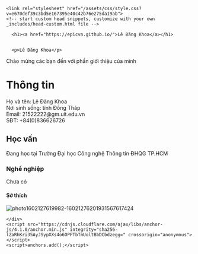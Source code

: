 <!-- Begin Jekyll SEO tag v2.7.1 -->
<title>Lê Đăng Khoa | Chào mừng mọi người</title>
<meta name="generator" content="Jekyll v3.9.0" />
<meta property="og:title" content="Lê Đăng Khoa" />
<meta property="og:locale" content="en_US" />
<meta name="description" content="Chào mừng mọi người" />
<meta property="og:description" content="Chào mừng mọi người" />
<link rel="canonical" href="https://epicvn.github.io/" />
<meta property="og:url" content="https://epicvn.github.io/" />
<meta property="og:site_name" content="Lê Đăng Khoa" />
<meta name="twitter:card" content="summary" />
<meta property="twitter:title" content="Lê Đăng Khoa" />
<script type="application/ld+json">
{"description":"Chào mừng mọi người","url":"https://epicvn.github.io/","@type":"WebSite","headline":"Lê Đăng Khoa","name":"Lê Đăng Khoa","@context":"https://schema.org"}</script>
<!-- End Jekyll SEO tag -->

    <link rel="stylesheet" href="/assets/css/style.css?v=e670def39c3bd5e167395e40c42b76e275da19ab">
    <!-- start custom head snippets, customize with your own _includes/head-custom.html file -->

<!-- Setup Google Analytics -->



<!-- You can set your favicon here -->
<!-- link rel="shortcut icon" type="image/x-icon" href="/favicon.ico" -->

<!-- end custom head snippets -->

  </head>
  <body>
    <div class="container-lg px-3 my-5 markdown-body">
      
      <h1><a href="https://epicvn.github.io/">Lê Đăng Khoa</a></h1>
      

      <p>Lê Đăng Khoa</p>

<p>Chào mừng các bạn đến với phần giới thiệu của mình</p>

<h1 id="thông-tin">Thông tin</h1>
<p>Họ và tên: Lê Đăng Khoa<br />
  Nơi sinh sống: tỉnh Đồng Tháp<br />
    Email: 21522222@gm.uit.edu.vn<br />
  SĐT: +84(0)836626726</p>
<h2 id="học-vấn">Học vấn</h2>
<p>Đang học tại Trường Đại học Công nghệ Thông tin ĐHQG TP.HCM</p>

<h3 id="nghề-nghiệp">Nghề nghiệp</h3>
<p>Chưa có</p>

<h4 id="sở-thích">Sở thích</h4>
<p><img src="https://user-images.githubusercontent.com/88042242/142202640-12ff5864-8e5c-4dfe-857d-bfb74f4c4941.png" alt="photo1602127619982-16021276201931567617424" /></p>


      
    </div>
    <script src="https://cdnjs.cloudflare.com/ajax/libs/anchor-js/4.1.0/anchor.min.js" integrity="sha256-lZaRhKri35AyJSypXXs4o6OPFTbTmUoltBbDCbdzegg=" crossorigin="anonymous"></script>
    <script>anchors.add();</script>
  </body>
</html>
